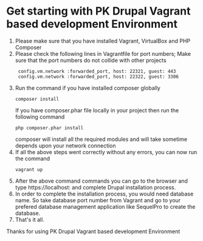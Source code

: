 # Get starting with PK Drupal Vagrant based development Environment

1. Please make sure that you have installed Vagrant, VirtualBox and PHP Composer
2. Please check the following lines in Vagrantfile for port numbers; Make sure that the port numbers do not collide with other projects
   ```
    config.vm.network :forwarded_port, host: 22321, guest: 443
    config.vm.network :forwarded_port, host: 22322, guest: 3306
   ```
3. Run the command if you have installed composer globally
    ```
    composer install
    ```
    If you have composer.phar file locally in your project then run the following command
    ```
    php composer.phar install
    ```
    composer will install all the required modules and will take sometime depends upon your network connection
4. If all the above steps went correctly without any errors, you can now run the command
    ```
    vagrant up
    ```
5. After the above command commands you can go to the browser and type https://localhost:<port number> and complete Drupal installation process.
6. In order to complete the installation process, you would need database name. So take database port number from Vagrant and go to your prefered database management application like SequelPro
    to create the database. 
7. That's it all.

Thanks for using PK Drupal Vagrant based development Environment
       

